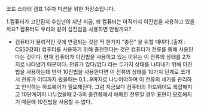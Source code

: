 코드 스타터 캠프 1주차 미션을 위한 저장소입니다.

1.컴퓨터가 고안된지 수십년이 지난 지금, 왜 컴퓨터는 아직까지 이진법을 사용하고 있을까요? 컴퓨터도 우리와 같이 십진법을 사용하면 안될까요?

- 컴퓨터가 물리적인 것에 연결되는 것은 딱 한가지 "충전" 을 위할 때이다.(출처 : CS50강좌)
컴퓨터를 사용하기 위해 충전한다는 것은 컴퓨터가 전류를 통해 사용된다는 것이다.
현재 컴퓨터가 이진법을 사용하고 있는 이유는 이 전류의 상태를 2가지로 나타냈기 때문이다.
전류가 있다/없다 라는 두가지 상태를 나타내기 위해 이진법을 사용하는데 만약 10진법을 사용한다면 이 전류의 상태를 10가지 단계로 쪼개서 전류가 어디까지 왔을때는 0,1...9까지로 나누어야하며 이 전류의 세기를 관리하고 인식하는 하드웨어가 필요해진다. 그럼 지금보다 컴퓨터의 하드웨어도 복잡해지고 10단계까지 나누었을때 2-3의 중간쯤에서 애매한 전류일 경우 표현이 모호해지기 때문에 10진법을 사용할 수 없다.